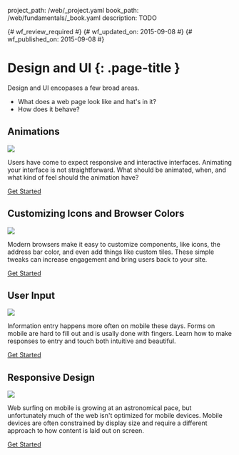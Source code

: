 project_path: /web/_project.yaml
book_path: /web/fundamentals/_book.yaml
description: TODO

{# wf_review_required #}
{# wf_updated_on: 2015-09-08 #}
{# wf_published_on: 2015-09-08 #}

# Design and UI {: .page-title }

Design and UI encopases a few broad areas.

* What does a web page look like and hat's in it?
* How does it behave?

## Animations

<img src="https://placehold.it/300x200" class="attempt-right">

Users have come to expect responsive and interactive interfaces. Animating your interface is not straightforward. What should be animated, when, and what kind of feel should the animation have?

[Get Started](animations/)

<div style="clear:both;"></div>

## Customizing Icons and Browser Colors

<img src="https://placehold.it/300x200" class="attempt-right">

Modern browsers make it easy to customize components, like icons, the address bar color, and even add things like custom tiles. These simple tweaks can increase engagement and bring users back to your site.

[Get Started](browser-customization/)

<div style="clear:both;"></div>

## User Input

<img src="https://placehold.it/300x200" class="attempt-right">

Information entry happens more often on mobile these days. Forms on mobile are hard to fill out and is usally done with fingers. Learn how to make responses to entry and touch both intuitive and beautiful.

[Get Started](input/)

<div style="clear:both;"></div>

## Responsive Design

<img src="https://placehold.it/300x200" class="attempt-right">

Web surfing on mobile is growing at an astronomical pace, but unfortunately much of the web isn't optimized for mobile devices. Mobile devices are often constrained by display size and require a different approach to how content is laid out on screen.

[Get Started](responsive/)